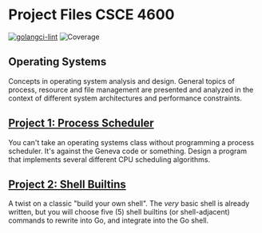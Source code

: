 # Project Files CSCE 4600
[![golangci-lint](https://github.com/moesy99/Test-main/actions/workflows/golangci-lint.yml/badge.svg?branch=main)](https://github.com/moesy99/Test-main/actions/workflows/golangci-lint.yml)
![Coverage](https://img.shields.io/badge/Coverage-65.0%25-yellow)

## Operating Systems

Concepts in operating system analysis and design. General topics of process, resource and file management are presented and analyzed in the context of different system architectures and performance constraints.

## [Project 1: Process Scheduler](https://github.com/jh125486/CSCE4600/tree/main/Project1)


You can't take an operating systems class without programming a process scheduler.  It's against the Geneva code or something.
Design a program that implements several different CPU scheduling algorithms.


## [Project 2: Shell Builtins](https://github.com/jh125486/CSCE4600/tree/main/Project2)

A twist on a classic "build your own shell". The *very* basic shell is already written, but you will choose five (5) shell builtins (or shell-adjacent) commands to rewrite into Go, and integrate into the Go shell.

